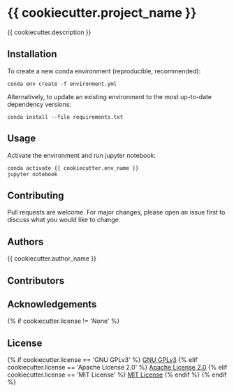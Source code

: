 # {{ cookiecutter.project_name }}

{{ cookiecutter.description }}

## Installation

To create a new conda environment (reproducible, recommended):
```
conda env create -f environment.yml
```

Alternatively, to update an existing environment to the most up-to-date dependency versions:
```
conda install --file requirements.txt
```

## Usage

Activate the environment and run jupyter notebook:
```
conda activate {{ cookiecutter.env_name }}
jupyter notebook
```

## Contributing
Pull requests are welcome. For major changes, please open an issue first to discuss what you would like to change.

## Authors

{{ cookiecutter.author_name }}

## Contributors

## Acknowledgements

{% if cookiecutter.license != 'None' %}
## License

{% if cookiecutter.license == 'GNU GPLv3' %}
[GNU GPLv3](LICENSE)
{% elif cookiecutter.license == 'Apache License 2.0' %}
[Apache License 2.0](LICENSE)
{% elif cookiecutter.license == 'MIT License' %}
[MIT License](LICENSE)
{% endif %}
{% endif %}

